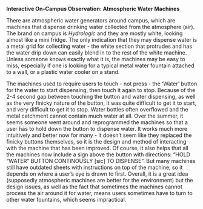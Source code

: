 **Interactive On-Campus Observation: Atmospheric Water Machines**

There are atmospheric water generators around campus, which are machines that dispense drinking water collected from the atmosphere (air). The brand on campus is *Hydrologic* and they are mostly white, looking almost like a mini fridge. The only indication that they may dispense water is a metal grid for collecting water - the white section that protrudes and has the water drip down can easily blend in to the rest of the white machine. Unless someone knows exactly what it is, the machines may be easy to miss, especially if one is looking for a typical metal water fountain attached to a wall, or a plastic water cooler on a stand.

The machines used to require users to touch - not press - the ‘Water’ button for the water to start dispensing, then touch it again to stop. Because of the 2-4 second gap between touching the button and water dispensing, as well as the very finicky nature of the button, it was quite difficult to get it to start, and very difficult to get it to stop. Water bottles often overflowed and the metal catchment cannot contain much water at all. Over the summer, it seems someone went around and reprogrammed the machines so that a user has to hold down the button to dispense water. It works much more intuitively and better now for many - it doesn’t seem like they replaced the finicky buttons themselves, so it is the design and method of interacting with the machine that has been improved. Of course, it also helps that all the machines now include a sign above the button with directions: “HOLD “WATER” BUTTON CONTINOUSLY [sic] TO DISPENSE”. But many machines still have outdated sheets with instructions on top of the machine, so it depends on where a user’s eye is drawn to first. Overall, it is a great idea (supposedly atmospheric machines are better for the environment) but the design issues, as well as the fact that sometimes the machines cannot process the air around it for water, means users sometimes have to turn to other water fountains, which seems impractical.

